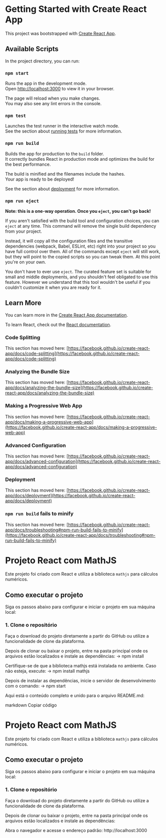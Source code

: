 # Getting Started with Create React App

This project was bootstrapped with [Create React App](https://github.com/facebook/create-react-app).

## Available Scripts

In the project directory, you can run:

### `npm start`

Runs the app in the development mode.\
Open [http://localhost:3000](http://localhost:3000) to view it in your browser.

The page will reload when you make changes.\
You may also see any lint errors in the console.

### `npm test`

Launches the test runner in the interactive watch mode.\
See the section about [running tests](https://facebook.github.io/create-react-app/docs/running-tests) for more information.

### `npm run build`

Builds the app for production to the `build` folder.\
It correctly bundles React in production mode and optimizes the build for the best performance.

The build is minified and the filenames include the hashes.\
Your app is ready to be deployed!

See the section about [deployment](https://facebook.github.io/create-react-app/docs/deployment) for more information.

### `npm run eject`

**Note: this is a one-way operation. Once you `eject`, you can't go back!**

If you aren't satisfied with the build tool and configuration choices, you can `eject` at any time. This command will remove the single build dependency from your project.

Instead, it will copy all the configuration files and the transitive dependencies (webpack, Babel, ESLint, etc) right into your project so you have full control over them. All of the commands except `eject` will still work, but they will point to the copied scripts so you can tweak them. At this point you're on your own.

You don't have to ever use `eject`. The curated feature set is suitable for small and middle deployments, and you shouldn't feel obligated to use this feature. However we understand that this tool wouldn't be useful if you couldn't customize it when you are ready for it.

## Learn More

You can learn more in the [Create React App documentation](https://facebook.github.io/create-react-app/docs/getting-started).

To learn React, check out the [React documentation](https://reactjs.org/).

### Code Splitting

This section has moved here: [https://facebook.github.io/create-react-app/docs/code-splitting](https://facebook.github.io/create-react-app/docs/code-splitting)

### Analyzing the Bundle Size

This section has moved here: [https://facebook.github.io/create-react-app/docs/analyzing-the-bundle-size](https://facebook.github.io/create-react-app/docs/analyzing-the-bundle-size)

### Making a Progressive Web App

This section has moved here: [https://facebook.github.io/create-react-app/docs/making-a-progressive-web-app](https://facebook.github.io/create-react-app/docs/making-a-progressive-web-app)

### Advanced Configuration

This section has moved here: [https://facebook.github.io/create-react-app/docs/advanced-configuration](https://facebook.github.io/create-react-app/docs/advanced-configuration)

### Deployment

This section has moved here: [https://facebook.github.io/create-react-app/docs/deployment](https://facebook.github.io/create-react-app/docs/deployment)

### `npm run build` fails to minify

This section has moved here: [https://facebook.github.io/create-react-app/docs/troubleshooting#npm-run-build-fails-to-minify](https://facebook.github.io/create-react-app/docs/troubleshooting#npm-run-build-fails-to-minify)



# Projeto React com MathJS

Este projeto foi criado com React e utiliza a biblioteca `mathjs` para cálculos numéricos.

## Como executar o projeto

Siga os passos abaixo para configurar e iniciar o projeto em sua máquina local:

### 1. Clone o repositório  
Faça o download do projeto diretamente a partir do GitHub ou utilize a funcionalidade de clone da plataforma.

Depois de clonar ou baixar o projeto, entre na pasta principal onde os arquivos estão localizados e instale as dependências:
-> npm install


Certifique-se de que a biblioteca mathjs está instalada no ambiente. Caso não esteja, execute:
-> npm install mathjs

Depois de instalar as dependências, inicie o servidor de desenvolvimento com o comando:
-> npm start


Aqui está o conteúdo completo e unido para o arquivo README.md:

markdown
Copiar código
# Projeto React com MathJS

Este projeto foi criado com React e utiliza a biblioteca `mathjs` para cálculos numéricos.

## Como executar o projeto

Siga os passos abaixo para configurar e iniciar o projeto em sua máquina local:

### 1. Clone o repositório  
Faça o download do projeto diretamente a partir do GitHub ou utilize a funcionalidade de clone da plataforma.

Depois de clonar ou baixar o projeto, entre na pasta principal onde os arquivos estão localizados e instale as dependências:


Abra o navegador e acesse o endereço padrão:
http://localhost:3000
